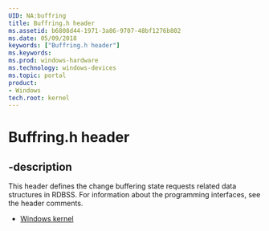 ```yaml
---
UID: NA:buffring
title: Buffring.h header
ms.assetid: b6808d44-1971-3a86-9707-48bf1276b802
ms.date: 05/09/2018
keywords: ["Buffring.h header"]
ms.keywords: 
ms.prod: windows-hardware
ms.technology: windows-devices
ms.topic: portal
product:
- Windows
tech.root: kernel
---
```


# Buffring.h header


## -description

This header defines the change buffering state requests related data structures in RDBSS. For information about the programming interfaces, see the header comments.

- [Windows kernel](../_kernel/index.md)
